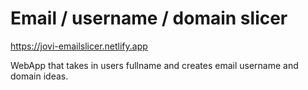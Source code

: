 # Email / username / domain slicer

https://jovi-emailslicer.netlify.app

WebApp that takes in users fullname and creates email username and domain ideas.
